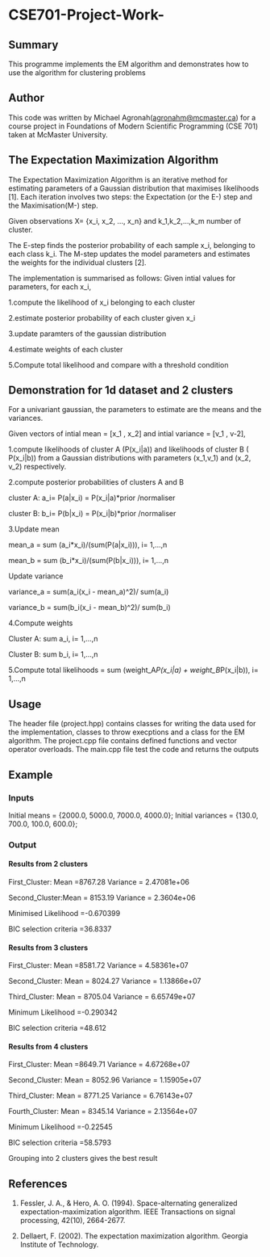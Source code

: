 # CSE701-Project-Work-

## Summary
This programme implements the EM algorithm and demonstrates how to use the algorithm for clustering problems

## Author
This code was written by Michael Agronah(agronahm@mcmaster.ca) for a course project in Foundations of Modern Scientific Programming (CSE 701) taken at McMaster University.

## The Expectation Maximization Algorithm
The Expectation Maximization Algorithm is an iterative method for estimating parameters of a Gaussian distribution that maximises likelihoods [1]. Each iteration involves two steps: the Expectation (or the E-) step and the Maximisation(M-) step. 

Given observations X= {x_i, x_2, ..., x_n} and k_1,k_2,...,k_m  number of cluster. 

The E-step finds the posterior probability of each sample x_i, belonging to each class k_i. The M-step updates the model parameters and estimates the weights for the individual clusters [2]. 

The implementation is summarised as follows: Given intial values for parameters, for each x_i,

1.compute the likelihood of x_i belonging to each cluster

2.estimate posterior probability of each cluster given x_i 

3.update paramters of the gaussian distribution

4.estimate weights of each cluster 

5.Compute total likelihood and compare with a threshold condition

## Demonstration for 1d dataset and 2 clusters 
For a univariant gaussian, the parameters to estimate are the means and the variances. 

Given vectors of intial mean = [x_1 , x_2]  and intial variance = [v_1 , v-2],

1.compute likelihoods of cluster A (P(x_i|a)) and  likelihoods of cluster B ( P(x_i|b)) from a Gaussian distributions with parameters (x_1,v_1) and (x_2, v_2) respectively.

2.compute posterior probabilities of clusters A and B

cluster A: a_i= P(a|x_i) = P(x_i|a)*prior /normaliser

cluster B: b_i= P(b|x_i) = P(x_i|b)*prior /normaliser

3.Update mean 

mean_a = sum (a_i*x_i)/(sum(P(a|x_i))), i= 1,...,n

mean_b = sum (b_i*x_i)/(sum(P(b|x_i))), i= 1,...,n

Update variance

variance_a = sum(a_i(x_i - mean_a)^2)/ sum(a_i)

variance_b = sum(b_i(x_i - mean_b)^2)/ sum(b_i)

4.Compute weights 

Cluster A: sum a_i, i= 1,...,n

Cluster B: sum b_i,  i= 1,...,n


5.Compute total likelihoods = sum (weight_A*P(x_i|a) + weight_B*P(x_i|b)),  i= 1,...,n

## Usage
The header file (project.hpp) contains classes for writing the data used for the implementation, classes to throw execptions and a class for the EM algorithm. 
The project.cpp file contains defined functions and vector operator overloads.
The main.cpp file test the code and returns the outputs 

## Example
### Inputs
Initial means  = {2000.0, 5000.0, 7000.0, 4000.0};
Initial variances  = {130.0, 700.0, 100.0, 600.0};

### Output
#### Results from 2 clusters

First_Cluster: Mean =8767.28 Variance = 2.47081e+06

Second_Cluster:Mean = 8153.19 Variance = 2.3604e+06

Minimised Likelihood  =-0.670399

BIC selection criteria =36.8337


#### Results from 3 clusters

First_Cluster:  Mean =8581.72 Variance = 4.58361e+07

Second_Cluster: Mean = 8024.27 Variance = 1.13866e+07

Third_Cluster: Mean = 8705.04 Variance = 6.65749e+07

Minimum Likelihood  =-0.290342

BIC selection criteria =48.612


#### Results from 4 clusters

First_Cluster:  Mean =8649.71 Variance = 4.67268e+07

Second_Cluster: Mean = 8052.96   Variance = 1.15905e+07

Third_Cluster: Mean = 8771.25   Variance = 6.76143e+07

Fourth_Cluster: Mean = 8345.14 Variance = 2.13564e+07

Minimum Likelihood  =-0.22545

BIC selection criteria =58.5793


Grouping into 2 clusters gives the best result

## References
1. Fessler, J. A., & Hero, A. O. (1994). Space-alternating generalized expectation-maximization algorithm. IEEE Transactions on signal processing, 42(10), 2664-2677.

2. Dellaert, F. (2002). The expectation maximization algorithm. Georgia Institute of Technology.
